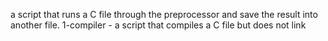 a script that runs a C file through the preprocessor and save the result into another file.
1-compiler - a script that compiles a C file but does not link
